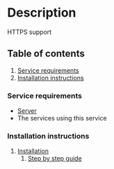 # Description

HTTPS support

## Table of contents

1. [Service requirements](#service-requirements)
1. [Installation instructions](#installation-instructions)

### Service requirements

- [Server](../../../base/operating-system)
- The services using this service

### Installation instructions

1. [Installation](https://github.com/MartinX3-EducationOrganization/nginx-certbot/tree/MartinX3/server-docker-compose)
    1. [Step by step guide](https://medium.com/@pentacent/nginx-and-lets-encrypt-with-docker-in-less-than-5-minutes-b4b8a60d3a71)
